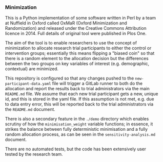 ### Minimization

This is a Python implementation of some software written in Perl by a team at Nuffield in Oxford called OxMaR (Oxford Minimization and Randomization) and released under the Creative Commons Attribution licence in 2014. Full details of original tool were published in Plos One. 

The aim of the tool is to enable researchers to use the concept of minimization to allocate research trial participants to either the control or intervention groups; essentially this means flipping a "biased coin" so that there is a random element to the allocation decision but the differences between the two groups on key variables of interest (e.g. demographic, contextual) are minimized. 

This repository is configured so that any changes pushed to the `new-participant-data.yaml` file will trigger a GitLab runner to both do the allocation and report the results back to trial administrators via the main `README.md` file. We assume that each new trial participant gets a new, unique id, and this is stored in the yaml file. If this assumption is not met, e.g. due to data entry error, this will be reported back to the trial administrators via the `README.md` document. 

There is also a secondary feature in the `./demo` directory which enables scrutiny of how the `minimisation_weight` variable functions; in essence, it strikes the balance between fully deterministic minimisation and a fully random allocation process, as can be seen in the `sensitivity-analysis.md` document. 

There are no automated tests, but the code has been extensively user tested by the research team. 
